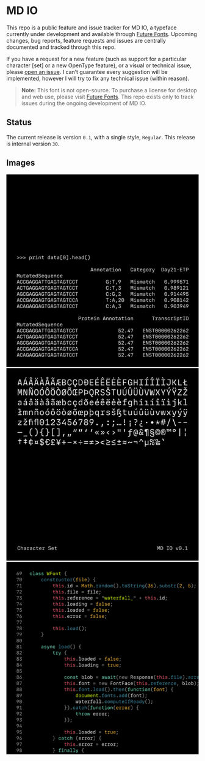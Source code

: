 # MD IO
This repo is a public feature and issue tracker for MD IO, a typeface currently under development and available through [Future Fonts](https://www.futurefonts.xyz/mass-driver/io). Upcoming changes, bug reports, feature requests and issues are centrally documented and tracked through this repo.

If you have a request for a new feature (such as support for a particular character [set] or a new OpenType feature), or a visual or technical issue, please [open an issue](https://github.com/mass-driver/md-io/issues). I can’t guarantee every suggestion will be implemented, however I will try to fix any technical issue (within reason).

> __Note:__
> This font is not open-source. To purchase a license for desktop and web use, please visit [Future Fonts](https://www.futurefonts.xyz/mass-driver/io). This repo exists only to track issues during the ongoing development of MD IO.

## Status
The current release is version `0.1`, with a single style, `Regular`. This release is internal version `30`.

## Images
![](images/io-genome.png)
![Character Set](images/io-glyphset.png)
![Code Example](images/io-code.png)